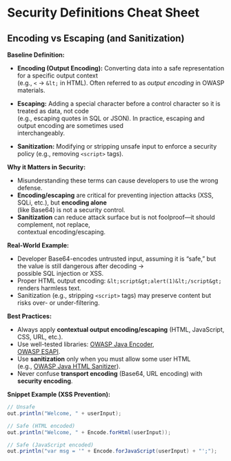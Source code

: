 # Security Definitions Cheat Sheet

## Encoding vs Escaping (and Sanitization)

**Baseline Definition:**  

- **Encoding (Output Encoding):** Converting data into a safe representation for a specific output context  
  (e.g., `<` → `&lt;` in HTML). Often referred to as *output encoding* in OWASP materials.  

- **Escaping:** Adding a special character before a control character so it is treated as data, not code  
  (e.g., escaping quotes in SQL or JSON). In practice, escaping and output encoding are sometimes used  
  interchangeably.  

- **Sanitization:** Modifying or stripping unsafe input to enforce a security policy (e.g., removing `<script>` tags).  

**Why it Matters in Security:**  

- Misunderstanding these terms can cause developers to use the wrong defense.  
- **Encoding/escaping** are critical for preventing injection attacks (XSS, SQLi, etc.), but **encoding alone**  
  (like Base64) is not a security control.  
- **Sanitization** can reduce attack surface but is not foolproof—it should complement, not replace,  
  contextual encoding/escaping.  

**Real-World Example:**  

- Developer Base64-encodes untrusted input, assuming it is “safe,” but the value is still dangerous after decoding →  
  possible SQL injection or XSS.  
- Proper HTML output encoding: `&lt;script&gt;alert(1)&lt;/script&gt;` renders harmless text.  
- Sanitization (e.g., stripping `<script>` tags) may preserve content but risks over- or under-filtering.  

**Best Practices:**  

- Always apply **contextual output encoding/escaping** (HTML, JavaScript, CSS, URL, etc.).  
- Use well-tested libraries: [OWASP Java Encoder](https://owasp.org/www-project-java-encoder/),  
  [OWASP ESAPI](https://owasp.org/www-project-esapi/).  
- Use **sanitization** only when you must allow some user HTML  
  (e.g., [OWASP Java HTML Sanitizer](https://owasp.org/www-project-java-html-sanitizer/)).  
- Never confuse **transport encoding** (Base64, URL encoding) with **security encoding**.  

**Snippet Example (XSS Prevention):**

```java
// Unsafe
out.println("Welcome, " + userInput);

// Safe (HTML encoded)
out.println("Welcome, " + Encode.forHtml(userInput));

// Safe (JavaScript encoded)
out.println("var msg = '" + Encode.forJavaScript(userInput) + "';");
